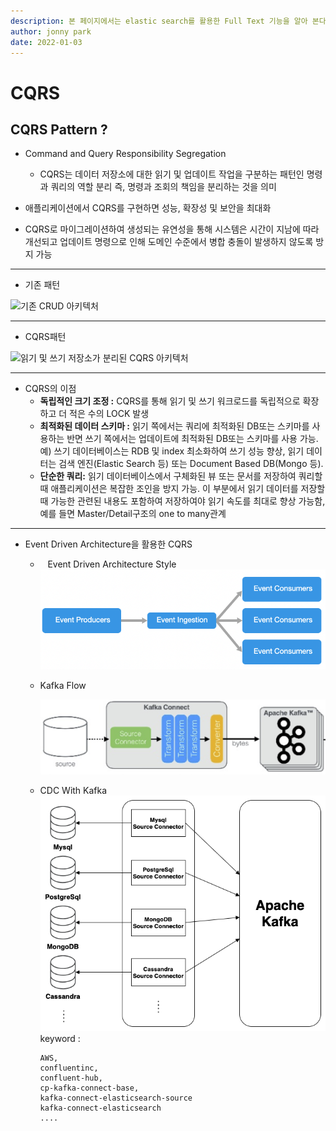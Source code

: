```yaml
---
description: 본 페이지에서는 elastic search를 활용한 Full Text 기능을 알아 본다.
author: jonny park
date: 2022-01-03
---
```




# CQRS

## CQRS Pattern ?

* Command and Query Responsibility Segregation
  
  - CQRS는 데이터 저장소에 대한 읽기 및 업데이트 작업을 구분하는 패턴인 명령과 쿼리의 역할 분리 즉, 명령과 조회의 책임을 분리하는 것을 의미

* 애플리케이션에서 CQRS를 구현하면 성능, 확장성 및 보안을 최대화

* CQRS로 마이그레이션하여 생성되는 유연성을 통해 시스템은 시간이 지남에 따라 개선되고 업데이트 명령으로 인해 도메인 수준에서 병합 충돌이 발생하지 않도록 방지 가능

---

* 기존 패턴

<img title="" src="https://docs.microsoft.com/ko-kr/azure/architecture/patterns/_images/command-and-query-responsibility-segregation-cqrs-tradition-crud.png" alt="기존 CRUD 아키텍처" width="375"> 

---

* CQRS패턴

![읽기 및 쓰기 저장소가 분리된 CQRS 아키텍처](https://docs.microsoft.com/ko-kr/azure/architecture/patterns/_images/command-and-query-responsibility-segregation-cqrs-separate-stores.png)

---

* CQRS의 이점
  - **독립적인 크기 조정 :** CQRS를 통해 읽기 및 쓰기 워크로드를 독립적으로 확장하고 더 적은 수의 LOCK 발생
  - **최적화된 데이터 스키마 :** 읽기 쪽에서는 쿼리에 최적화된 DB또는 스키마를 사용하는 반면 쓰기 쪽에서는 업데이트에 최적화된 DB또는 스키마를 사용 가능.예) 쓰기 데이터베이스는 RDB 및 index 최소화하여 쓰기 성능 향상, 읽기 데이터는 검색 엔진(Elastic Search 등) 또는 Document Based DB(Mongo 등).
  - **단순한 쿼리:** 읽기 데이터베이스에서 구체화된 뷰 또는 문서를 저장하여 쿼리할 때 애플리케이션은 복잡한 조인을 방지 가능.
    이 부분에서 읽기 데이터를 저장할때 가능한 관련된 내용도 포함하여 저장하여야 읽기 속도를 최대로 향상 가능함, 예를 들면 Master/Detail구조의 one to many관계

-----

* Event Driven Architecture을 활용한 CQRS
  
  *    Event Driven Architecture Style
       ![이벤트 기반 아키텍처 스타일의 다이어그램](./event-driven.png)
  
  * Kafka Flow
    
    <img title="" src="./cdc-flow.png" alt="cdc-flow" width="595">
  
  * CDC With Kafka
    ![cdc-platform](./cdc-platform.png)
    keyword : 
    
    ```
    AWS,
    confluentinc,
    confluent-hub, 
    cp-kafka-connect-base, 
    kafka-connect-elasticsearch-source
    kafka-connect-elasticsearch
    ....
    ```